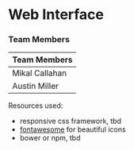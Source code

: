 # Web Interface

### Team Members
| Team Members   |
| -------------  |
| Mikal Callahan |
| Austin Miller  |

Resources used:
* responsive css framework, tbd
* [fontawesome](http://fontawesome.io/) for beautiful icons
* bower or npm, tbd
